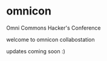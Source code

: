 # omnicon
Omni Commons Hacker's Conference

welcome to omnicon collabostation

updates coming soon :)
